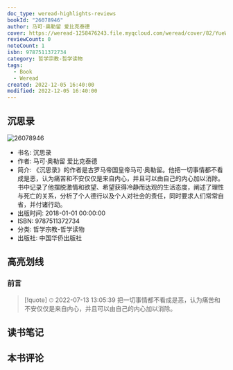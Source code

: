 ```yaml
---
doc_type: weread-highlights-reviews
bookId: "26078946"
author: 马可·奥勒留 爱比克泰德
cover: https://weread-1258476243.file.myqcloud.com/weread/cover/82/YueWen_26078946/t7_YueWen_26078946.jpg
reviewCount: 0
noteCount: 1
isbn: 9787511372734
category: 哲学宗教-哲学读物
tags:
  - Book
  - Weread
created: 2022-12-05 16:40:00
modified: 2022-12-05 16:40:00
---
```


## 沉思录

![26078946](https://weread-1258476243.file.myqcloud.com/weread/cover/82/YueWen_26078946/t7_YueWen_26078946.jpg)
- 书名: 沉思录
- 作者: 马可·奥勒留 爱比克泰德
- 简介: 《沉思录》的作者是古罗马帝国皇帝马可·奥勒留。他把一切事情都不看成是恶，认为痛苦和不安仅仅是来自内心，并且可以由自己的内心加以消除。书中记录了他摆脱激情和欲望、希望获得冷静而达观的生活态度，阐述了理性与死亡的关系，分析了个人德行以及个人对社会的责任，同时要求人们常常自省，并付诸行动。
- 出版时间: 2018-01-01 00:00:00
- ISBN: 9787511372734
- 分类: 哲学宗教-哲学读物
- 出版社: 中国华侨出版社

## 高亮划线

### 前言


> [!quote] ⏱ 2022-07-13 13:05:39
> 把一切事情都不看成是恶，认为痛苦和不安仅仅是来自内心，并且可以由自己的内心加以消除。
 



## 读书笔记


## 本书评论

